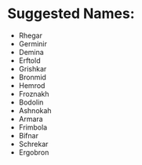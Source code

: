 # Suggested Names:

- Rhegar
- Germinir
- Demina
- Erftold
- Grishkar
- Bronmid
- Hemrod
- Froznakh
- Bodolin
- Ashnokah
- Armara
- Frimbola
- Bifnar
- Schrekar
- Ergobron